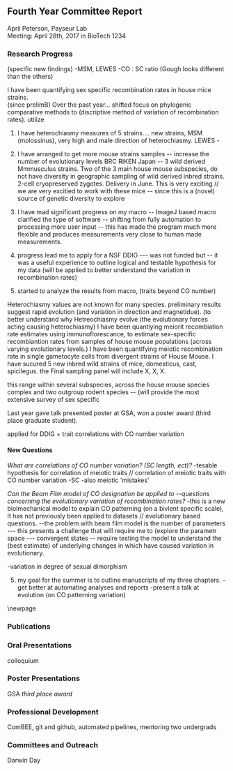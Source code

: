 ## Fourth Year Committee Report
April Peterson, Payseur Lab  
Meeting: April 28th, 2017 in BioTech 1234

### Research Progress

(specific new findings)
-MSM, LEWES
-CO : SC ratio (Gough looks different than the others)

I have been quantifying sex specific recombination rates in house mice strains.  
(since prelimB) Over the past year...
shifted focus on phylogenic comparative methods to (discriptive method of variation of recombination rates).
utilize 

 1. I have heterochiasmy measures of 5 strains....
new strains, MSM (molossinus), very high and male direction of heterochiasmy.
LEWES - 

 1. I have arranged to get more mouse strains samples -- increase the number of evolutionary levels
BRC RIKEN Japan -- 3 wild derived Mmmusculus strains. Two of the 3 main house mouse subspecies, do not have diversity in geographic sampling of wild derived inbred strains.
2-cell cryopreserved zygotes. Delivery in June. 
This is very exciting // we are very excitied to work with these mice -- since this is a (novel) source of genetic diversity to explore

2. I have mad significant progress on my macro -- ImageJ based macro
clarified the type of software -- shifting from fully automation to processing more user input -- this has made the program much more flexible and produces measurements very close to human made measurements.

3. progress lead me to apply for a NSF DDIG --- was not funded but -- it was a useful experience to outline logical and testable hypothesis for my data (will be applied to better understand the variation in recombination rates)

4. started to analyze the results from macro, (traits beyond CO number)



Heterochiasmy values are not known for many species. preliminary results suggest rapid evolution (and variation in direction and magnetidue). (to better understand why Hetreochiasmy evolve (the evolutionary forces acting causing heterochiasmy)
I have been quantiying meiorit recombiation rate estimates using immunoflorescance, to estimate sex-specific recombiantion rates from samples of house mouse populations (across varying evolutionary levels.) 
I have been quantifying meiotic recombination rate in single gametocyte cells from divergent strains of House Mouse. 
I have sucured 5 new inbred wild strains of mice, domesticus, cast, spicilegus.
the Final sampling panel will include X, X, X.


this range within several subspecies, across the house mouse species complex and two outgroup rodent species -- (will provide the most extensive survey of sex specific 

Last year gave talk
presented poster at GSA, won a poster award (third place graduate student).

applied for DDIG + trait correlations with CO number variation
 

#### New Questions
*What are correlations of CO number variation? (SC length, ect)?*
-tesable hypothesis for correlation of meiotic traits  // correlation of meiotic traits with CO number variation
        -SC
        -also meiotic 'mistakes'

*Can the Beam Film model of CO designation be applied to --questions concerning the evolutionary variation of recombination rates?*
-this is a new biolmechanical model to explain CO patterning (on a bivlent specific scale), It has not previously been applied to datasets // evolutionary based questions.
--the problem with beam film model is the number of parameters --- this presents a challenge that will require me to (explore the parametr space  ---  convergent states --  require testing the model to understand the (best estimate) of underlying changes in 
which have caused variation in evolutionary.

-variation in degree of sexual dimorphism

5. my goal for the summer is to outline manuscripts of my three chapters.
-get better at automating analyses and reports
-present a talk at evolution (on CO patterning variation)

\newpage

### Publications


### Oral Presentations
colloquium

### Poster Presentations
GSA
*third place award*

### Professional Development
ComBEE, git and github, automated pipelines, mentoring two undergrads

### Committees and Outreach
Darwin Day
